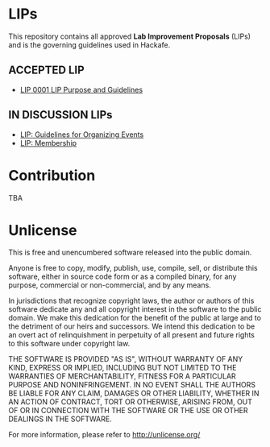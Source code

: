 # LIPs
This repository contains all approved **Lab Improvement Proposals** (LIPs) and is the governing guidelines used in Hackafe.

## ACCEPTED LIP

* [LIP 0001 LIP Purpose and Guidelines](lip-0001-lip-guidelines.md)

## IN DISCUSSION LIPs

* [LIP: Guidelines for Organizing Events](https://github.com/valexiev/lips/blob/organizing-events/lip-valexiev-organizing-events.md)
* [LIP: Membership](https://github.com/valexiev/lips/blob/membership/lip-groupsky-valexiev-membership.md)

# Contribution
TBA

# Unlicense
This is free and unencumbered software released into the public domain.

Anyone is free to copy, modify, publish, use, compile, sell, or
distribute this software, either in source code form or as a compiled
binary, for any purpose, commercial or non-commercial, and by any
means.

In jurisdictions that recognize copyright laws, the author or authors
of this software dedicate any and all copyright interest in the
software to the public domain. We make this dedication for the benefit
of the public at large and to the detriment of our heirs and
successors. We intend this dedication to be an overt act of
relinquishment in perpetuity of all present and future rights to this
software under copyright law.

THE SOFTWARE IS PROVIDED "AS IS", WITHOUT WARRANTY OF ANY KIND,
EXPRESS OR IMPLIED, INCLUDING BUT NOT LIMITED TO THE WARRANTIES OF
MERCHANTABILITY, FITNESS FOR A PARTICULAR PURPOSE AND NONINFRINGEMENT.
IN NO EVENT SHALL THE AUTHORS BE LIABLE FOR ANY CLAIM, DAMAGES OR
OTHER LIABILITY, WHETHER IN AN ACTION OF CONTRACT, TORT OR OTHERWISE,
ARISING FROM, OUT OF OR IN CONNECTION WITH THE SOFTWARE OR THE USE OR
OTHER DEALINGS IN THE SOFTWARE.

For more information, please refer to <http://unlicense.org/>
